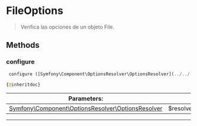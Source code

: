 
                                                                                                                                            
    
# FileOptions


> Verifica las opciones de un objeto File.
>
> 








## Methods

### configure
``` php
 configure ([Symfony\Component\OptionsResolver\OptionsResolver](../../../../Symfony/Component/OptionsResolver/OptionsResolver.md) $resolver)

{@inheritdoc}

```

|Parameters: | | |
| --- | --- | --- |
|[Symfony\Component\OptionsResolver\OptionsResolver](../../../../Symfony/Component/OptionsResolver/OptionsResolver.md) |$resolver |  |

---


                                                                                                                                                                                                                                                                                                                                                                                                            
    
                                                                                                                                                                                                                                                                             
                